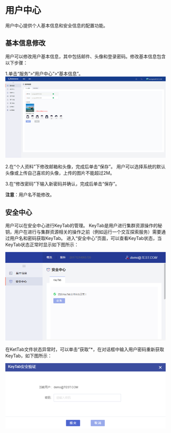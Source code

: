# 用户中心

用户中心提供个人基本信息和安全信息的配置功能。

## 基本信息修改
用户可以修改用户基本信息，其中包括邮件、头像和登录密码。修改基本信息包含以下步骤：

1.单击“服务”>“用户中心”>“基本信息”。
![](/assets/用户中心基本信息.png)

2.在“个人资料”下修改邮箱和头像，完成后单击“保存”。
  用户可以选择系统的默认头像或上传自己喜欢的头像，上传的图片不能超过2M。

3.在“修改密码”下输入新密码并确认，完成后单击“保存”。

**注意**：用户名不能修改。


## 安全中心
用户可以在安全中心进行KeyTab的管理。
KeyTab是用户进行集群资源操作的秘钥，用户在进行与集群资源相关的操作之前（例如运行一个交互探索服务）需要通过用户名和密码获取KeyTab。
进入“安全中心”页面，可以查看KeyTab状态，当KeyTab状态正常时显示如下图所示：

![](/user_guide/fig/fig_64.png)

在KetTab文件状态异常时，可以单击“获取”*，在对话框中输入用户密码重新获取KeyTab，如下图所示：

![](/user_guide/fig/fig_65.png)